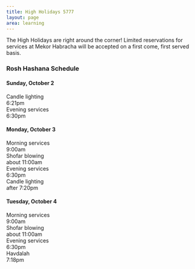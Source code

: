 ```yaml
---
title: High Holidays 5777
layout: page
area: learning
---
```


The High Holidays are right around the corner! Limited reservations for services at Mekor Habracha will be accepted on a first come, first served basis. 

<div class="container-fluid">
<div class="row">
<div class="col-lg-6">
<div class="panel panel-default">
<div class="panel-heading">
<h3 class="panel-title text-center">Rosh Hashana Schedule</h3>
</div>
</div>
</div>
</div>
<div class="row">
<div class="col-lg-12">
<div class="panel panel-primary">
<div class="panel-body">
<div class="row">
<div class="col-lg-4">
<h4 class="text-center">Sunday, October 2</h4>
<div class="row">
<div class="col-lg-8 text-left">Candle lighting</div>
<div class="col-lg-4 text-right">6:21pm</div>
</div>
<div class="row">
<div class="col-lg-8 text-left">Evening services</div>
<div class="col-lg-4 text-right">6:30pm</div>
</div>
</div>
<div class="col-lg-4">
<h4 class="text-center">Monday, October 3</h4>
<div class="row">
<div class="col-lg-8 text-left">Morning services</div>
<div class="col-lg-4 text-right">9:00am</div>
</div>
<div class="row">
<div class="col-lg-6 text-left">Shofar blowing</div>
<div class="col-lg-6 text-right">about 11:00am</div>
</div>
<div class="row">
<div class="col-lg-8 text-left">Evening services</div>
<div class="col-lg-4 text-right">6:30pm</div>
</div>
<div class="row">
<div class="col-lg-6 text-left">Candle lighting</div>
<div class="col-lg-6 text-right">after 7:20pm</div>
</div>
</div>
<div class="col-lg-4">
<h4 class="text-center">Tuesday, October 4</h4>
<div class="row">
<div class="col-lg-8 text-left">Morning services</div>
<div class="col-lg-4 text-right">9:00am</div>
</div>
<div class="row">
<div class="col-lg-6 text-left">Shofar blowing</div>
<div class="col-lg-6 text-right">about 11:00am</div>
</div>
<div class="row">
<div class="col-lg-8 text-left">Evening services</div>
<div class="col-lg-4 text-right">6:30pm</div>
</div>
<div class="row">
<div class="col-lg-8 text-left">Havdalah</div>
<div class="col-lg-4 text-right">7:18pm</div>
</div>
</div>
</div>
</div>
</div>
</div>
</div>
</div>
